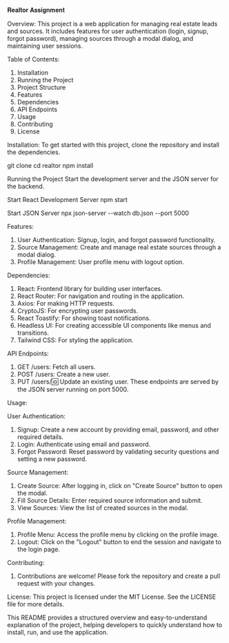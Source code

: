  𝐑𝐞𝐚𝐥𝐭𝐨𝐫 𝐀𝐬𝐬𝐢𝐠𝐧𝐦𝐞𝐧𝐭

Overview:
This project is a web application for managing real estate leads and sources. It includes features for user authentication (login, signup, forgot password), managing sources through a modal dialog, and maintaining user sessions.

Table of Contents:
1) Installation
2) Running the Project
3) Project Structure
4) Features
5) Dependencies
6) API Endpoints
7) Usage
8) Contributing
9) License

Installation:
To get started with this project, clone the repository and install the dependencies.

git clone [<repository-url>](https://github.com/Atharva-Sandesh-brillio/realtor_Assignment.git)
cd realtor
npm install

Running the Project
Start the development server and the JSON server for the backend.

Start React Development Server
npm start

Start JSON Server
npx json-server --watch db.json --port 5000


Features:
1) User Authentication: Signup, login, and forgot password functionality.
2) Source Management: Create and manage real estate sources through a modal dialog.
3) Profile Management: User profile menu with logout option.

Dependencies:
1) React: Frontend library for building user interfaces.
2) React Router: For navigation and routing in the application.
3) Axios: For making HTTP requests.
4) CryptoJS: For encrypting user passwords.
5) React Toastify: For showing toast notifications.
6) Headless UI: For creating accessible UI components like menus and transitions.
7) Tailwind CSS: For styling the application.

API Endpoints:
1) GET /users: Fetch all users.
2) POST /users: Create a new user.
3) PUT /users/:id: Update an existing user.
These endpoints are served by the JSON server running on port 5000.

Usage:

User Authentication:
1) Signup: Create a new account by providing email, password, and other required details.
2) Login: Authenticate using email and password.
3) Forgot Password: Reset password by validating security questions and setting a new password.

Source Management:
1) Create Source: After logging in, click on "Create Source" button to open the modal.
2) Fill Source Details: Enter required source information and submit.
3) View Sources: View the list of created sources in the modal.

Profile Management:
1) Profile Menu: Access the profile menu by clicking on the profile image.
2) Logout: Click on the "Logout" button to end the session and navigate to the login page.
   
Contributing:
1) Contributions are welcome! Please fork the repository and create a pull request with your changes.

License:
This project is licensed under the MIT License. See the LICENSE file for more details.

This README provides a structured overview and easy-to-understand explanation of the project, helping developers to quickly understand how to install, run, and use the application.
